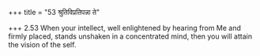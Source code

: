 +++
title = "53 श्रुतिविप्रतिपन्ना ते"

+++
2.53 When your intellect, well enlightened by hearing from Me and firmly
placed, stands unshaken in a concentrated mind, then you will attain the
vision of the self.
